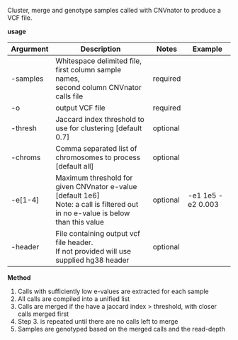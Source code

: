 Cluster, merge and genotype samples called with CNVnator to produce a VCF file.

**usage**  

Argurment | Description | Notes | Example  
----------|-------------|---------|-------  
-samples | Whitespace delimited file, first column sample names,<br> second column CNVnator calls file | required | 
-o | output VCF file | required | 
-thresh | Jaccard index threshold to use for clustering [default 0.7] | optional | 
-chroms | Comma separated list of chromosomes to process [default all] | optional |  
-e[1-4] | Maximum threshold for given CNVnator e-value [default 1e6] <br> Note: a call is filtered out in no e-value is below than this value | optional  | -e1 1e5 -e2 0.003 
-header | File containing output vcf file header. <br> If not provided will use supplied hg38 header | optional | 

**Method**  
1. Calls with sufficiently low e-values are extracted for each sample  
2. All calls are compiled into a unified list  
3. Calls are merged if the have a jaccard index > threshold, with closer calls merged first  
4. Step 3. is repeated until there are no calls left to merge  
5. Samples are genotyped based on the merged calls and the read-depth  
